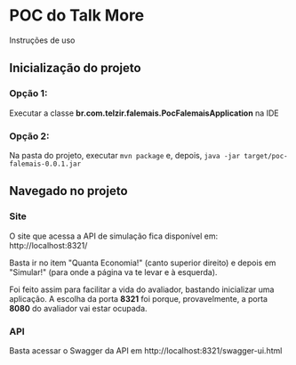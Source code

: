 # POC do Talk More
Instruções de uso

## Inicialização do projeto

### Opção 1: 
Executar a classe **br.com.telzir.falemais.PocFalemaisApplication** na IDE

### Opção 2:
Na pasta do projeto, executar `mvn package` e, depois, `java -jar target/poc-falemais-0.0.1.jar`

## Navegado no projeto
### Site 
  O site que acessa a API de simulação fica disponível em: http://localhost:8321/
  
  Basta ir no item "Quanta Economia!" (canto superior direito) e depois em "Simular!" (para onde a página va te levar e à esquerda).
  
  Foi feito assim para facilitar a vida do avaliador, bastando inicializar uma aplicação. A escolha da porta **8321** foi porque, provavelmente, a porta **8080** do avaliador vai estar ocupada.

### API
  Basta acessar o Swagger da API em http://localhost:8321/swagger-ui.html
